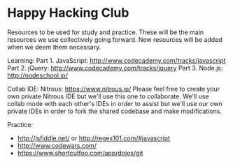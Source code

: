 Happy Hacking Club
================

Resources to be used for study and practice. These will be the main resources we use collectively going forward. New resources will be added when we deem them necessary.  

Learning:
Part 1. JavaScript: http://www.codecademy.com/tracks/javascript
Part 2. jQuery: http://www.codecademy.com/tracks/jquery
Part 3. Node.js: http://nodeschool.io/

Collab IDE:
Nitrous: https://www.nitrous.io/
Please feel free to create your own private Nitrous IDE but we'll use this one to collaborate. We'll use collab mode with each other's IDEs in order to assist but we'll use our own private IDEs in order to fork the shared codebase and make modifications.

Practice: 
- http://jsfiddle.net/ or http://regex101.com/#javascript
- http://www.codewars.com/
- https://www.shortcutfoo.com/app/dojos/git 
